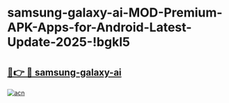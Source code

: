# samsung-galaxy-ai-MOD-Premium-APK-Apps-for-Android-Latest-Update-2025-!bgkl5

# <h2><a href="https://f00cth.esa.edu.pl?title=samsung-galaxy-ai&ref=bgkl5">🔗👉 🔴 samsung-galaxy-ai</a></h2>

[![acn](https://github.com/user-attachments/assets/0f9c940e-d8b0-45ae-aac7-cd30a18b3e1c)](https://f00cth.esa.edu.pl?title=samsung-galaxy-ai&ref=bgkl5)

